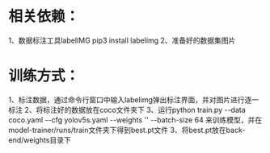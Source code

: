 # 相关依赖：
1、数据标注工具labelIMG
pip3 install labelimg
2、准备好的数据集图片
# 训练方式：
1、标注数据，通过命令行窗口中输入labelimg弹出标注界面，并对图片进行逐一标注
2、将标注好的数据放在coco文件夹下
3、运行python train.py --data coco.yaml --cfg yolov5s.yaml --weights '' --batch-size 64
来训练模型，并在model-trainer/runs/train文件夹下得到best.pt文件
3、将best.pt放在back-end/weights目录下


